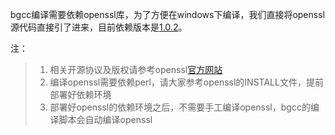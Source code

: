 bgcc编译需要依赖openssl库，为了方便在windows下编译，我们直接将openssl源代码直接引了进来，目前依赖版本是[1.0.2](http://openssl.org/source/openssl-1.0.2.a.tar.gz)。

注：
>1. 相关开源协议及版权请参考openssl[官方网站](http://openssl.org)
>2. 编译openssl需要依赖perl，请大家参考openssl的INSTALL文件，提前部署好依赖环境 
>3. 部署好openssl的依赖环境之后，不需要手工编译openssl，bgcc的编译脚本会自动编译openssl


